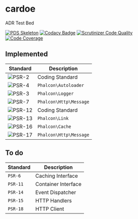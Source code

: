 # cardoe
ADR Test Bed

[![PDS Skeleton](https://img.shields.io/badge/pds-skeleton-blue.svg?style=flat-square)](https://github.com/php-pds/skeleton)
[![Codacy Badge](https://api.codacy.com/project/badge/Grade/196dff09b06b46958ff9dd205e74c537)](https://www.codacy.com/manual/niden/cardoe?utm_source=github.com&amp;utm_medium=referral&amp;utm_content=niden/cardoe&amp;utm_campaign=Badge_Grade)
[![Scrutinizer Code Quality](https://scrutinizer-ci.com/g/niden/cardoe/badges/quality-score.png?b=orm-dm)](https://scrutinizer-ci.com/g/niden/cardoe/?branch=orm-dm)
[![Code Coverage](https://scrutinizer-ci.com/g/niden/cardoe/badges/coverage.png?b=orm-dm)](https://scrutinizer-ci.com/g/niden/cardoe/?branch=orm-dm)

## Implemented

| Standard                                                                  | Description            |
|---------------------------------------------------------------------------|------------------------|
| ![PSR-2](https://img.shields.io/badge/PSR-2-blue.svg?style=flat-square)   | Coding Standard        |
| ![PSR-4](https://img.shields.io/badge/PSR-4-blue.svg?style=flat-square)   | `Phalcon\Autoloader`   |
| ![PSR-3](https://img.shields.io/badge/PSR-3-blue.svg?style=flat-square)   | `Phalcon\Logger`       |
| ![PSR-7](https://img.shields.io/badge/PSR-7-blue.svg?style=flat-square)   | `Phalcon\Http\Message` |
| ![PSR-12](https://img.shields.io/badge/PSR-2-blue.svg?style=flat-square)  | Coding Standard        |
| ![PSR-13](https://img.shields.io/badge/PSR-13-blue.svg?style=flat-square) | `Phalcon\Link`         |
| ![PSR-16](https://img.shields.io/badge/PSR-16-blue.svg?style=flat-square) | `Phalcon\Cache`        |
| ![PSR-17](https://img.shields.io/badge/PSR-17-blue.svg?style=flat-square) | `Phalcon\Http\Message` |

## To do

| Standard | Description         |
|----------|---------------------|
| `PSR-6`  | Caching Interface   |
| `PSR-11` | Container Interface |
| `PSR-14` | Event Dispatcher    |
| `PSR-15` | HTTP Handlers       |
| `PSR-18` | HTTP Client         |